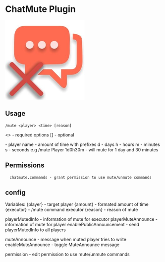 # ChatMute Plugin
![logo](chat.jpg)

## Usage
```
/mute <player> <time> [reason]
```
<> - required options
[] - optional

<player> - player name
<time> - amount of time with prefixes
  d - days
  h - hours
  m - minutes
  s - seconds
  e.g /mute Player 1d0h30m - will mute for 1 day and 30 minutes

## Permissions
```
  chatmute.commands - grant permission to use mute/unmute commands
```
## config

Variables:
  {player} - target player
  {amount} - formated amount of time
  {executor} - /mute command executor
  {reason} - reason of mute

playerMutedInfo - information of mute for executor
playerMuteAnnounce - information of mute for player
enablePublicAnnouncement - send playerMutedInfo to all players

muteAnnounce - message when muted player tries to write
enableMuteAnnounce - toggle MuteAnnounce message
  
permission - edit permission to use mute/unmute commands
